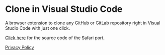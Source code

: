# Clone in Visual Studio Code

A browser extension to clone any GitHub or GitLab repository right in Visual Studio Code with just one click.

[Click here](https://github.com/infinitepower18/CloneInVSCode-Safari) for the source code of the Safari port.

[Privacy Policy](https://ahnafmahmud.me/apps/CloneInVSCode/PrivacyPolicy.html)

